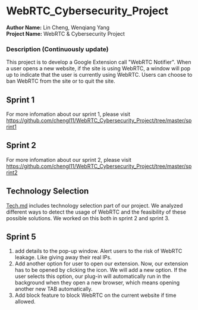 # WebRTC_Cybersecurity_Project
**Author Name:** Lin Cheng, Wenqiang Yang\
**Project Name:** WebRTC & Cybersecurity Project

### Description (Continuously update)

This project is to develop a Google Extension call "WebRTC Notifier". When a user opens a new website, if the site is using WebRTC, a window will pop up to indicate that the user is currently using WebRTC. Users can choose to ban WebRTC from the site or to quit the site.

## Sprint 1
For more infomation about our sprint 1, please visit https://github.com/chengl11/WebRTC_Cybersecurity_Project/tree/master/sprint1

## Sprint 2
For more infomation about our sprint 2, please visit https://github.com/chengl11/WebRTC_Cybersecurity_Project/tree/master/sprint2

## Technology Selection
[Tech.md](https://github.com/chengl11/WebRTC_Cybersecurity_Project/blob/master/tech.md) includes technology selection part of our project. We analyzed different ways to detect the usage of WebRTC and the feasibility of these possible solutions. We worked on this both in sprint 2 and sprint 3.

## Sprint 5
1. add details to the pop-up window. Alert users to the risk of WebRTC leakage. Like giving away their real IPs.
2. Add another option for user to open our extension. Now, our extension has to be opened by clicking the icon. We will add a new option. If the user selects this option, our plug-in will automatically run in the background when they open a new browser, which means opening another new TAB automatically.
3. Add block feature to block WebRTC on the current website if time allowed.



